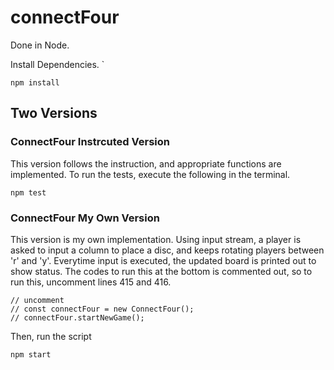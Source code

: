 # connectFour

Done in Node.

Install Dependencies.
`
```
npm install
```
## Two Versions
### ConnectFour Instrcuted Version
This version follows the instruction, and appropriate functions are implemented.  To run the tests, execute the following in the terminal.

```
npm test
```

### ConnectFour My Own Version
This version is my own implementation.  Using input stream, a player is asked to input a column to place a disc, and keeps rotating players between 'r' and 'y'.  Everytime input is executed, the updated board is printed out to show status.  The codes to run this at the bottom is commented out, so to run this, uncomment lines 415 and 416.
```
// uncomment
// const connectFour = new ConnectFour();
// connectFour.startNewGame();
```
Then, run the script
```
npm start
```
